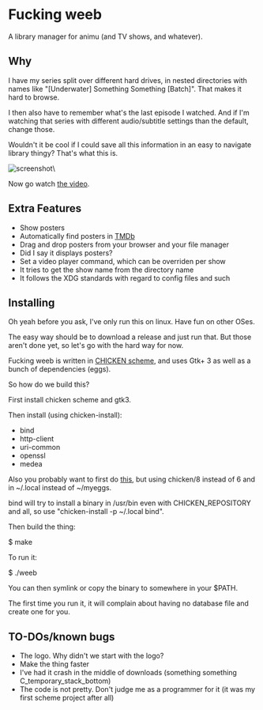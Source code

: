 Fucking weeb
============

A library manager for animu (and TV shows, and whatever).

## Why

I have my series split over different hard drives,
in nested directories with names like
"[Underwater] Something Something [Batch]".
That makes it hard to browse.

I then also have to remember what's the last episode I watched.
And if I'm watching that series with different
audio/subtitle settings than the default, change those.

Wouldn't it be cool if I could save all this information
in an easy to navigate library thingy? That's what this is.

![screenshot](https://www.cosarara.me/jaume/images/fucking_weeb_screenshot.png)\


Now go watch [the video].

## Extra Features

* Show posters
* Automatically find posters in [TMDb]
* Drag and drop posters from your browser and your file manager
* Did I say it displays posters?
* Set a video player command, which can be overriden
  per show
* It tries to get the show name from the directory name
* It follows the XDG standards with regard to config files and such

## Installing

Oh yeah before you ask, I've only run this on linux.
Have fun on other OSes.

The easy way should be to download a release and just run that.
But those aren't done yet, so let's go with the hard way for now.

Fucking weeb is written in [CHICKEN scheme], and uses
Gtk+ 3 as well as a bunch of dependencies (eggs).

So how do we build this?

First install chicken scheme and gtk3.

Then install (using chicken-install):

* bind
* http-client
* uri-common
* openssl
* medea

Also you probably want to first do [this][chicken-install],
but using chicken/8 instead of 6 and in ~/.local instead of ~/myeggs.

bind will try to install a binary in /usr/bin even with CHICKEN_REPOSITORY and all,
so use "chicken-install -p ~/.local bind".

Then build the thing:

$ make

To run it:

$ ./weeb

You can then symlink or copy the binary to somewhere in your $PATH.

The first time you run it, it will complain about having no database
file and create one for you.

## TO-DOs/known bugs

* The logo. Why didn't we start with the logo?
* Make the thing faster
* I've had it crash in the middle of downloads (something something C_temporary_stack_bottom)
* The code is not pretty. Don't judge me as a programmer for it
  (it was my first scheme project after all)


[the video]: http://www.cosarara.me/jaume/files/videos/fucking-weeb.webm
[TMDb]: https://www.themoviedb.org/
[CHICKEN scheme]: https://call-cc.org/
[chicken-install]: https://wiki.call-cc.org/man/4/Extensions#changing-repository-location
